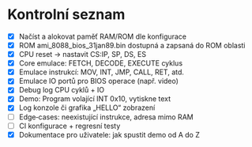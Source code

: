 # Kontrolní seznam

- [x] Načíst a alokovat paměť RAM/ROM dle konfigurace
- [x] ROM ami_8088_bios_31jan89.bin dostupná a zapsaná do ROM oblasti
- [x] CPU reset → nastavit CS:IP, SP, DS, ES
- [x] Core emulace: FETCH, DECODE, EXECUTE cyklus
- [x] Emulace instrukcí: MOV, INT, JMP, CALL, RET, atd.
- [x] Emulace IO portů pro BIOS operace (např. video)
- [x] Debug log CPU cyklů + IO
- [x] Demo: Program volající INT 0x10, vytiskne text
- [x] Log konzole či grafika „HELLO“ zobrazení
- [ ] Edge‑cases: neexistující instrukce, adresa mimo RAM
- [ ] CI konfigurace + regresní testy
- [x] Dokumentace pro uživatele: jak spustit demo od A do Z
